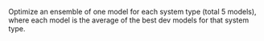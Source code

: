 Optimize an ensemble of one model for each system type (total 5 models),
where each model is the average of the best dev models for that system type.
